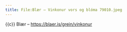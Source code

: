 ```yaml
---
title: File:Blær – Vinkonur vors og blóma 79010.jpeg
---
```


{{c}} Blær – https://blaer.is/grein/vinkonur